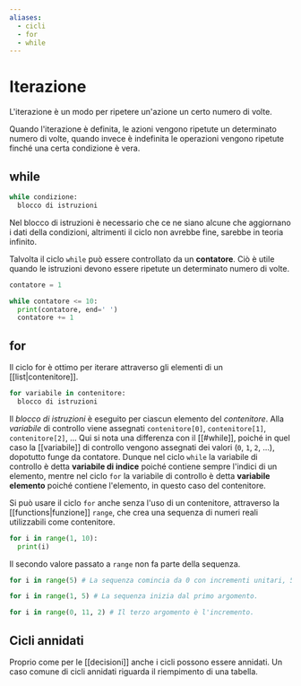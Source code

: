 ```yaml
---
aliases:
  - cicli
  - for
  - while
---
```


# Iterazione

L'iterazione è un modo per ripetere un'azione un certo numero di volte.

Quando l'iterazione è definita, le azioni vengono ripetute un determinato numero di volte, quando invece è indefinita le operazioni vengono ripetute finché una certa condizione è vera.

## while

```python
while condizione:
  blocco di istruzioni
```

Nel blocco di istruzioni è necessario che ce ne siano alcune che aggiornano i dati della condizioni, altrimenti il ciclo non avrebbe fine, sarebbe in teoria infinito.

Talvolta il ciclo `while` può essere controllato da un **contatore**. Ciò è utile quando le istruzioni devono essere ripetute un determinato numero di volte.

```python
contatore = 1

while contatore <= 10:
  print(contatore, end=' ')
  contatore += 1
```

## for

Il ciclo for è ottimo per iterare attraverso gli elementi di un [[list|contenitore]].

```python
for variabile in contenitore:
  blocco di istruzioni
```

Il *blocco di istruzioni* è eseguito per ciascun elemento del *contenitore*. Alla *variabile* di controllo viene assegnati `contenitore[0]`, `contenitore[1]`, `contenitore[2]`, ... Qui si nota una differenza con il [[#while]], poiché in quel caso la [[variabile]] di controllo vengono assegnati dei valori (`0`, `1`, `2`, ...), dopotutto funge da contatore.
Dunque nel ciclo `while` la variabile di controllo è detta **variabile di indice** poiché contiene sempre l'indici di un elemento, mentre nel ciclo `for` la variabile di controllo è detta **variabile elemento** poiché contiene l'elemento, in questo caso del contenitore.

Si può usare il ciclo `for` anche senza l'uso di un contenitore, attraverso la [[functions|funzione]] `range`, che crea una sequenza di numeri reali utilizzabili come contenitore.

```python
for i in range(1, 10):
  print(i)
```

Il secondo valore passato a `range` non fa parte della sequenza.

```python
for i in range(5) # La sequenza comincia da 0 con incrementi unitari, 5 non ne fa parte.

for i in range(1, 5) # La sequenza inizia dal primo argomento.

for i in range(0, 11, 2) # Il terzo argomento è l'incremento.
```

## Cicli annidati

Proprio come per le [[decisioni]] anche i cicli possono essere annidati. Un caso comune di cicli annidati riguarda il riempimento di una tabella.